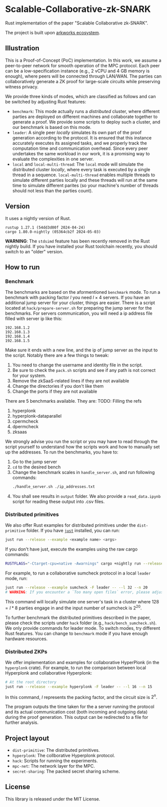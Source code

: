 # Scalable-Collaborative-zk-SNARK

Rust implementation of the paper "Scalable Collaborative zk-SNARK". 

The project is built upon [arkworks ecosystem](https://github.com/arkworks-rs).

## Illustration

This is a Proof-of-Concept (PoC) implementation. In this work, we assume a peer-to-peer network for smooth operation of the MPC protocol. Each peer can be a low-specification instance (e.g., 2 vCPU and 4 GB memory is enough), where peers will be connected through LAN/WAN. The parties can collaboratively generate a ZK proof for large-scale circuits while preserving witness privacy.

We provide three kinds of modes, which are classified as follows and can be switched by adjusting Rust features:

- `benchmark`: This mode actually runs a *distributed* cluster, where different parties are deployed on different machines and collaborate together to generate a proof. We provide some scripts to deploy such a cluster, and our benchmark is based on this mode.
- `leader`: A single peer *locally* simulates its own part of the proof generation according to the protocol. It is ensured that this instance accurately executes its assigned tasks, and we properly track the computation time and communication overhead. Since every peer undertakes the same workload in our work, it is a promising way to evaluate the complexities in one server.
- `local` and `local-multi-thread`: The `local` mode will simulate the distributed cluster *locally*, where every task is executed by a single thread in a sequence. `local-multi-thread` enables multiple threads to simulate different parties locally and these threads will run at the same time to simulate different parites (so your machine's number of threads should not less than the parties count).

## Version

It uses a nightly version of Rust.

```
rustup 1.27.1 (54dd3d00f 2024-04-24)
cargo 1.80.0-nightly (05364cb2f 2024-05-03)
```

**WARNING**: The `stdsimd` feature has been recently removed in the Rust nightly build. If you have installed your Rust toolchain recently, you should switch to an "older" version.

## How to run

### Benchmark

The benchmarks are based on the aformentioned `benchmark` mode. To run a benchmark with packing factor $l$ you need $l\times 4$ servers. If you have an additional jump server for your cluster, things are easier. There is a script located at `hack/prepare-server.sh` for preparing the jump server for the benchmarks. For servers communication, you will need a ip address file filled with server ip like this:
```
192.168.1.2
192.168.1.3
192.168.1.4
192.168.1.5

```
Make sure it ends with a new line, and the ip of jump server as the input to the script. Notably there are a few things to tweak:

1. You need to change the username and identity file in the script.
2. Be sure to check the `pack.sh` scripts and see if any path is not correct for your system. 
3. Remove the zkSaaS-related lines if they are not available
4. Change the directories if you don't like them
5. Change the ports if they are not available

There are 5 benchmarks available. They are: TODO: Filling the refs
1. hyperplonk
2. hyperplonk-dataparallel
3. cpermcheck
4. dpermcheck
5. zksaas

We strongly advise you run the script or you may have to read through the script yourself to understand how the scripts work and how to manually set up the addresses. To run the benchmarks, you have to:

1. Go to the jump server
2. `cd` to the desired bench
3. Change the benchmark scales in `handle_server.sh`, and run following commands:
    ```bash
    ./handle_server.sh ./ip_addresses.txt
    ```
4. You shall see results in `output` folder. We also provide a `read_data.ipynb` script for reading these output into .csv files.

### Distributed primitives

We also offer Rust examples for distributed primitives under the `dist-primitive` folder. If you have [`just`](https://github.com/casey/just) installed, you can run:

```bash
just run --release --example <example name> <args>
```

If you don't have just, execute the examples using the raw cargo commands:

```bash
RUSTFLAGS="-Ctarget-cpu=native -Awarnings" cargo +nightly run --release --example <example name> <args>
```

For example, to run a collaborative sumcheck protocol in a local `leader` mode, run:

```bash
just run --release --example sumcheck -F leader -- --l 32 --n 20
# WARNING: If you encounter a `Too many open files` error, please adjust your environment setting with `ulimit -HSn 65536` 
```

This command will locally simulate one server's task in a cluster where $128=l*8$ parties engage in and the input number of sumcheck is $2^{20}$. 

To further benchmark the distributed primitives described in the paper, please check the scripts under `hack` folder (e.g., `hack/bench_sumcheck.sh`). We only provide commands for leader mode. To switch modes, try different Rust features. You can change to `benchmark` mode if you have enough hardware resources.

### Distributed ZKPs

We offer implementation and examples for collaborative HyperPlonk (in the `hyperplonk` crate). For example, to run the comparison between local Hyperplonk and collaborative Hyperplonk:

```bash
# At the root directory
just run --release --example hyperplonk -F leader -- --l 16 --n 15
```

In this command, $l$ represents the packing factor, and the circuit size is $2^{n}$.

The program outputs the time taken for the a server running the protocol and its actual communication cost (both incoming and outgoing data) during the proof generation. This output can be redirected to a file for further analysis.

## Project layout

- `dist-primitive`: The distributed primitives.
- `hyperplonk`: The collborative Hyperplonk protocol. 
- `hack`: Scripts for running the experiments.
- `mpc-net`: The network layer for the MPC.
- `secret-sharing`: The packed secret sharing scheme.

## License

This library is released under the MIT License.
